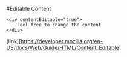 #Editable Content

```
<div contentEditable="true">
    Feel free to change the content
</div>
```

(link)[https://developer.mozilla.org/en-US/docs/Web/Guide/HTML/Content_Editable]
